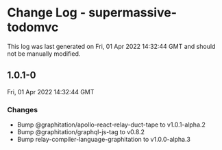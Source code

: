 # Change Log - supermassive-todomvc

This log was last generated on Fri, 01 Apr 2022 14:32:44 GMT and should not be manually modified.

<!-- Start content -->

## 1.0.1-0

Fri, 01 Apr 2022 14:32:44 GMT

### Changes

- Bump @graphitation/apollo-react-relay-duct-tape to v1.0.1-alpha.2
- Bump @graphitation/graphql-js-tag to v0.8.2
- Bump relay-compiler-language-graphitation to v1.0.0-alpha.3

